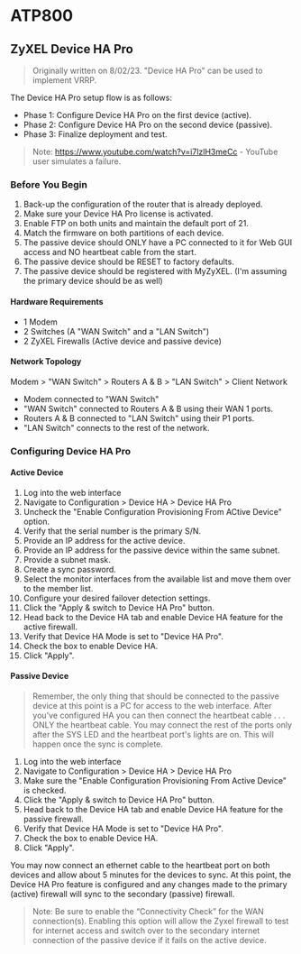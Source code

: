 # ATP800

## ZyXEL Device HA Pro

> Originally written on 8/02/23. "Device HA Pro" can be used to implement VRRP.

The Device HA Pro setup flow is as follows:

- Phase 1: Configure Device HA Pro on the first device (active).
- Phase 2: Configure Device HA Pro on the second device (passive).
- Phase 3: Finalize deployment and test. 

> Note: https://www.youtube.com/watch?v=i7lzlH3meCc - YouTube user simulates a failure.

### Before You Begin

1. Back-up the configuration of the router that is already deployed. 
2. Make sure your Device HA Pro license is activated. 
3. Enable FTP on both units and maintain the default port of 21.
4. Match the firmware on both partitions of each device. 
5. The passive device should ONLY have a PC connected to it for Web GUI access and NO heartbeat cable from the start. 
6. The passive device should be RESET to factory defaults.
7. The passive device should be registered with MyZyXEL. (I'm assuming the primary device should be as well)

#### Hardware Requirements

- 1 Modem
- 2 Switches (A "WAN Switch" and a "LAN Switch")
- 2 ZyXEL Firewalls (Active device and passive device)

#### Network Topology

Modem > "WAN Switch" > Routers A & B > "LAN Switch" > Client Network

- Modem connected to "WAN Switch"
- "WAN Switch" connected to Routers A & B using their WAN 1 ports.
- Routers A & B connected to "LAN Switch" using their P1 ports.
- "LAN Switch" connects to the rest of the network. 

### Configuring Device HA Pro

#### Active Device

1. Log into the web interface
2. Navigate to Configuration > Device HA > Device HA Pro
3. Uncheck the "Enable Configuration Provisioning From ACtive Device" option. 
4. Verify that the serial number is the primary S/N.
5. Provide an IP address for the active device.
6. Provide an IP address for the passive device within the same subnet.
7. Provide a subnet mask.
8. Create a sync password.
9. Select the monitor interfaces from the available list and move them over to the member list. 
10. Configure your desired failover detection settings. 
11. Click the "Apply & switch to Device HA Pro" button. 
12. Head back to the Device HA tab and enable Device HA feature for the active firewall.
13. Verify that Device HA Mode is set to "Device HA Pro".
14. Check the box to enable Device HA.
15. Click "Apply". 

#### Passive Device

> Remember, the only thing that should be connected to the passive device at this point is a PC for access to the web interface. After you've configured HA you can then connect the heartbeat cable . . . ONLY the heartbeat cable. You may connect the rest of the ports only after the SYS LED and the heartbeat port's lights are on. This will happen once the sync is complete. 

1. Log into the web interface
2. Navigate to Configuration > Device HA > Device HA Pro
3. Make sure the "Enable Configuration Provisioning From Active Device” is checked.
4. Click the "Apply & switch to Device HA Pro" button.
5. Head back to the Device HA tab and enable Device HA feature for the passive firewall.
6. Verify that Device HA Mode is set to "Device HA Pro".
7. Check the box to enable Device HA.
8. Click "Apply". 

You may now connect an ethernet cable to the heartbeat port on both devices and allow about 5 minutes for the devices to sync. At this point, the Device HA Pro feature is configured and any changes made to the primary (active) firewall will sync to the secondary (passive) firewall.

> Note: Be sure to enable the “Connectivity Check” for the WAN connection(s). Enabling this option will allow the Zyxel firewall to test for internet access and switch over to the secondary internet connection of the passive device if it fails on the active device.

